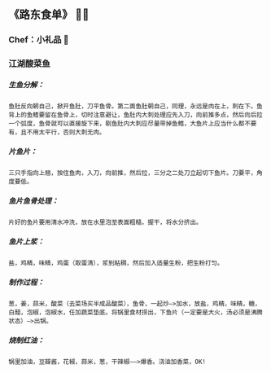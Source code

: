 ## 《路东食单》 👨‍🍳
### Chef：小礼品  🎁

### 江湖酸菜鱼
##### 生鱼分解：
`鱼肚反向朝自己，掀开鱼肚，刀平鱼骨。第二面鱼肚朝自己，同理，永远是肉在上，刺在下。鱼背上的鱼鳍要留在鱼骨上，切时注意避让，鱼肚内大刺处理应先入刀，向前推多点，然后向后拉一个弧度，鱼骨就可以直接旋下来，剔鱼肚内大刺应尽量带掉鱼鳍，大鱼片上应当什么都不要有，且不用太平行，否则大刺无肉。`
##### 片鱼片：
`三只手指向上翘，按住鱼肉，入刀，向前推，然后拉，三分之二处刀立起切下鱼片。刀要平，角度要低。`
##### 鱼片鱼骨处理：
`片好的鱼片要用清水冲洗，放在水里泡至表面粗糙，握干，将水分挤出。`
##### 鱼片上浆：
`盐，鸡精，味精，鸡蛋（取蛋清），浆到粘稠，然后加入适量生粉，把生粉打匀。`
##### 制作过程：
`葱，姜，蒜米，酸菜（去菜场买半成品酸菜），鱼骨，一起炒—>加水，放盐，鸡精，味精，糖，白醋，泡椒，泡椒水，任加蔬菜垫底。将锅里食材捞出，下鱼片（一定要是大火，汤必须是沸腾状态）—>出锅。`
##### 烧制红油：
`锅里加油，豆瓣酱，花椒，蒜米，葱，干辣椒——>爆香。浇油加香菜，OK!`
